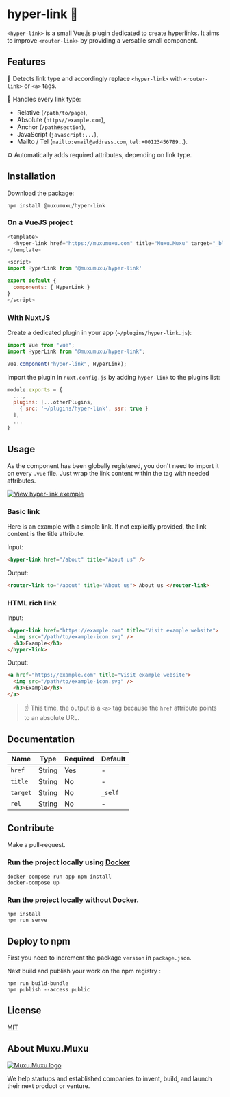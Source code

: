 # hyper-link 🔗

`<hyper-link>` is a small Vue.js plugin dedicated to create hyperlinks. It aims to improve `<router-link>` by providing a versatile small component.

## Features

🔎 Detects link type and accordingly replace `<hyper-link>` with `<router-link>` or `<a>` tags.

🔌 Handles every link type:

- Relative (`/path/to/page`),
- Absolute (`https//example.com`),
- Anchor (`/path#section`),
- JavaScript (`javascript:...`),
- Mailto / Tel (`mailto:email@address.com`, `tel:+00123456789`...).

⚙️ Automatically adds required attributes, depending on link type.

## Installation

Download the package:

```shell
npm install @muxumuxu/hyper-link
```

### On a VueJS project

```js
<template>
  <hyper-link href="https://muxumuxu.com" title="Muxu.Muxu" target="_blank" rel="noopener" />
</template>

<script>
import HyperLink from '@muxumuxu/hyper-link'

export default {
  components: { HyperLink }
}
</script>
```

### With NuxtJS

Create a dedicated plugin in your app (`~/plugins/hyper-link.js`):

```js
import Vue from "vue";
import HyperLink from "@muxumuxu/hyper-link";

Vue.component("hyper-link", HyperLink);
```

Import the plugin in `nuxt.config.js` by adding `hyper-link` to the plugins list:

```js
module.exports = {
  ...,
  plugins: [...otherPlugins,
    { src: '~/plugins/hyper-link', ssr: true }
  ],
  ...
}
```

## Usage

As the component has been globally registered, you don't need to import it on every `.vue` file. Just wrap the link content within the tag with needed attributes.

[![View hyper-link exemple](https://codesandbox.io/static/img/play-codesandbox.svg)](https://codesandbox.io/s/8x7yop89w9)

### Basic link

Here is an example with a simple link. If not explicitly provided, the link content is the title attribute.

Input:

```html
<hyper-link href="/about" title="About us" />
```

Output:

```html
<router-link to="/about" title="About us"> About us </router-link>
```

### HTML rich link

Input:

```html
<hyper-link href="https://example.com" title="Visit example website">
  <img src="/path/to/example-icon.svg" />
  <h3>Example</h3>
</hyper-link>
```

Output:

```html
<a href="https://example.com" title="Visit example website">
  <img src="/path/to/example-icon.svg" />
  <h3>Example</h3>
</a>
```

> ☝️ This time, the output is a `<a>` tag because the `href` attribute points to an absolute URL.

## Documentation

| Name     | Type   | Required | Default |
| -------- | ------ | -------- | ------- |
| `href`   | String | Yes      | -       |
| `title`  | String | No       | -       |
| `target` | String | No       | `_self` |
| `rel`    | String | No       | -       |

## Contribute

Make a pull-request.

### Run the project locally using [Docker](https://docker.com)

```
docker-compose run app npm install
docker-compose up
```

### Run the project locally without Docker.

```
npm install
npm run serve
```

## Deploy to npm

First you need to increment the package `version` in `package.json`.

Next build and publish your work on the npm registry :

```
npm run build-bundle
npm publish --access public
```

## License

[MIT](/license.md)

## About Muxu.Muxu

[![Muxu.Muxu logo](https://i.imgur.com/fuFN8Rp.png)](https://muxumuxu.com)

We help startups and established companies to invent, build, and launch their next product or venture.
